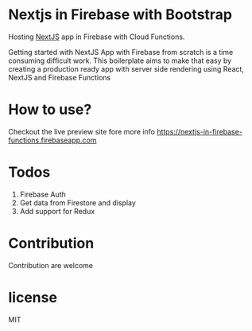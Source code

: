 # Nextjs in Firebase with Bootstrap
Hosting [NextJS](https://github.com/zeit/next.js/) app in Firebase with Cloud Functions.

Getting started with NextJS App with Firebase from scratch is a time consuming difficult work. This boilerplate aims to make that easy by creating a production ready app with server side rendering using React, NextJS and Firebase Functions

# How to use?
Checkout the live preview site fore more info https://nextjs-in-firebase-functions.firebaseapp.com

# Todos
1. Firebase Auth
2. Get data from Firestore and display
3. Add support for Redux


# Contribution
Contribution are welcome

# license
MIT
